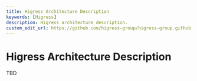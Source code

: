 ```yaml
---
title: Higress Architecture Description
keywords: [Higress]
description: Higress architecture description.
custom_edit_url: https://github.com/higress-group/higress-group.github.io/blob/main/i18n/zh-cn/docusaurus-plugin-content-docs/current/dev/architecture.md
---
```


# Higress Architecture Description

TBD